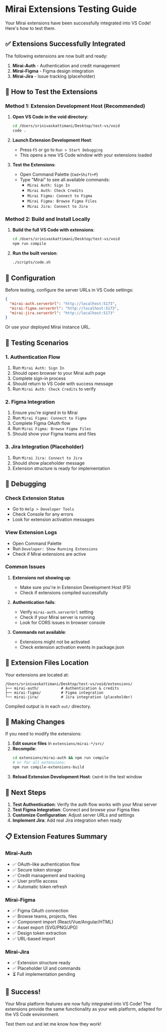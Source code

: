 # Mirai Extensions Testing Guide

Your Mirai extensions have been successfully integrated into VS Code! Here's how to test them.

## ✅ Extensions Successfully Integrated

The following extensions are now built and ready:

1. **Mirai-Auth** - Authentication and credit management
2. **Mirai-Figma** - Figma design integration
3. **Mirai-Jira** - Issue tracking (placeholder)

## 🚀 How to Test the Extensions

### Method 1: Extension Development Host (Recommended)

1. **Open VS Code in the void directory**:
   ```bash
   cd /Users/srinivaskattimani/Desktop/test-vs/void
   code .
   ```

2. **Launch Extension Development Host**:
   - Press `F5` or go to `Run > Start Debugging`
   - This opens a new VS Code window with your extensions loaded

3. **Test the Extensions**:
   - Open Command Palette (`Cmd+Shift+P`)
   - Type "Mirai" to see all available commands:
     - `Mirai Auth: Sign In`
     - `Mirai Auth: Check Credits`
     - `Mirai Figma: Connect to Figma`
     - `Mirai Figma: Browse Figma Files`
     - `Mirai Jira: Connect to Jira`

### Method 2: Build and Install Locally

1. **Build the full VS Code with extensions**:
   ```bash
   cd /Users/srinivaskattimani/Desktop/test-vs/void
   npm run compile
   ```

2. **Run the built version**:
   ```bash
   ./scripts/code.sh
   ```

## 🔧 Configuration

Before testing, configure the server URLs in VS Code settings:

```json
{
  "mirai-auth.serverUrl": "http://localhost:5173",
  "mirai-figma.serverUrl": "http://localhost:5173",
  "mirai-jira.serverUrl": "http://localhost:5173"
}
```

Or use your deployed Mirai instance URL.

## 🧪 Testing Scenarios

### 1. Authentication Flow
1. Run `Mirai Auth: Sign In`
2. Should open browser to your Mirai auth page
3. Complete sign-in process
4. Should return to VS Code with success message
5. Run `Mirai Auth: Check Credits` to verify

### 2. Figma Integration
1. Ensure you're signed in to Mirai
2. Run `Mirai Figma: Connect to Figma`
3. Complete Figma OAuth flow
4. Run `Mirai Figma: Browse Figma Files`
5. Should show your Figma teams and files

### 3. Jira Integration (Placeholder)
1. Run `Mirai Jira: Connect to Jira`
2. Should show placeholder message
3. Extension structure is ready for implementation

## 🐛 Debugging

### Check Extension Status
- Go to `Help > Developer Tools`
- Check Console for any errors
- Look for extension activation messages

### View Extension Logs
- Open Command Palette
- Run `Developer: Show Running Extensions`
- Check if Mirai extensions are active

### Common Issues

1. **Extensions not showing up**:
   - Make sure you're in Extension Development Host (F5)
   - Check if extensions compiled successfully

2. **Authentication fails**:
   - Verify `mirai-auth.serverUrl` setting
   - Check if your Mirai server is running
   - Look for CORS issues in browser console

3. **Commands not available**:
   - Extensions might not be activated
   - Check extension activation events in package.json

## 📁 Extension Files Location

Your extensions are located at:
```
/Users/srinivaskattimani/Desktop/test-vs/void/extensions/
├── mirai-auth/          # Authentication & credits
├── mirai-figma/         # Figma integration
└── mirai-jira/          # Jira integration (placeholder)
```

Compiled output is in each `out/` directory.

## 🔄 Making Changes

If you need to modify the extensions:

1. **Edit source files** in `extensions/mirai-*/src/`
2. **Recompile**:
   ```bash
   cd extensions/mirai-auth && npm run compile
   # or for all extensions:
   npm run compile-extensions-build
   ```
3. **Reload Extension Development Host**: `Cmd+R` in the test window

## 🎯 Next Steps

1. **Test Authentication**: Verify the auth flow works with your Mirai server
2. **Test Figma Integration**: Connect and browse your Figma files
3. **Customize Configuration**: Adjust server URLs and settings
4. **Implement Jira**: Add real Jira integration when ready

## 📋 Extension Features Summary

### Mirai-Auth
- ✅ OAuth-like authentication flow
- ✅ Secure token storage
- ✅ Credit management and tracking
- ✅ User profile access
- ✅ Automatic token refresh

### Mirai-Figma
- ✅ Figma OAuth connection
- ✅ Browse teams, projects, files
- ✅ Component import (React/Vue/Angular/HTML)
- ✅ Asset export (SVG/PNG/JPG)
- ✅ Design token extraction
- ✅ URL-based import

### Mirai-Jira
- ✅ Extension structure ready
- ✅ Placeholder UI and commands
- ⏳ Full implementation pending

## 🎉 Success!

Your Mirai platform features are now fully integrated into VS Code! The extensions provide the same functionality as your web platform, adapted for the VS Code environment.

Test them out and let me know how they work!


